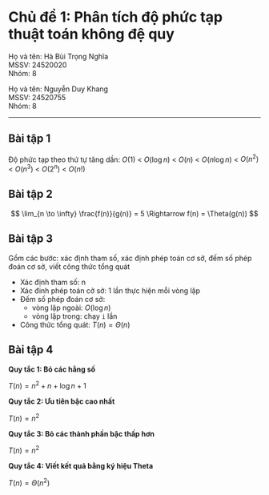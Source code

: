 # Chủ đề 1: Phân tích độ phức tạp thuật toán không đệ quy

Họ và tên: Hà Bùi Trọng Nghĩa <br>
MSSV: 24520020<br>
Nhóm: 8 <br>


Họ và tên: Nguyễn Duy Khang <br>
MSSV: 24520755 <br>
Nhóm: 8

---

## Bài tập 1

Độ phức tạp theo thứ tự tăng dần: $O(1)$ < $O(\log n)$ < $O(n)$ < $O(n \log n)$ < $O(n^2)$ < $O(n^3)$ < $O(2^n)$ < $O(n!)$

## Bài tập 2

$$
\lim_{n \to \infty} \frac{f(n)}{g(n)} = 5 \Rightarrow f(n) = \Theta(g(n))
$$

## Bài tập 3

Gồm các bước: xác định tham số, xác định phép toán cơ sở, đếm số phép đoán cơ sở, viết công thức tổng quát

- Xác định tham số: n
- Xác đinh phép toán cở sở: 1 lần thực hiện mỗi vòng lặp
- Đếm số phép đoán cơ sở: 
    - vòng lặp ngoài: $O(\log n)$
    - vòng lặp trong: chạy ``i`` lần
- Công thức tổng quát: $T(n) = \Theta(n)$

## Bài tập 4

**Quy tắc 1: Bỏ các hằng số**

$T(n) = n^2 + n + \log n + 1$

**Quy tắc 2: Ưu tiên bậc cao nhất**

$T(n) = n^2$

**Quy tắc 3: Bỏ các thành phần bậc thấp hơn**

$T(n) = n^2$

**Quy tắc 4: Viết kết quả bằng ký hiệu Theta**

$T(n) = \Theta(n^2)$



